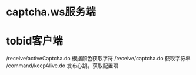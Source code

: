 # captcha.ws服务端
# tobid客户端

/receive/activeCaptcha.do
  根据颜色获取字符
/receive/captcha.do
  获取字符串
/command/keepAlive.do
  发布心跳，获取配置项
